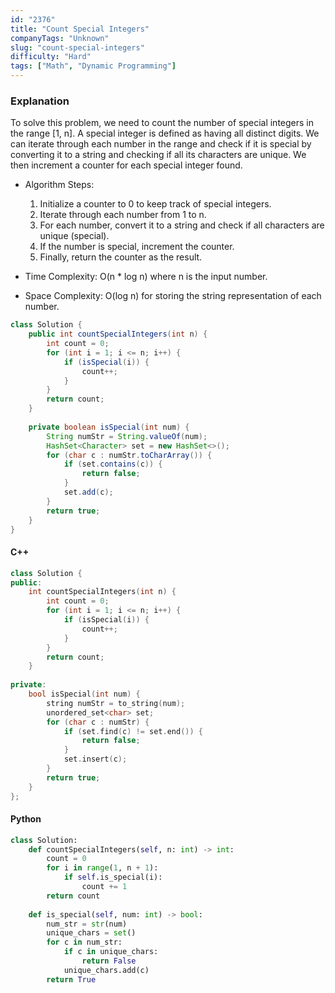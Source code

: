 ```yaml
---
id: "2376"
title: "Count Special Integers"
companyTags: "Unknown"
slug: "count-special-integers"
difficulty: "Hard"
tags: ["Math", "Dynamic Programming"]
---
```


### Explanation
To solve this problem, we need to count the number of special integers in the range [1, n]. A special integer is defined as having all distinct digits. We can iterate through each number in the range and check if it is special by converting it to a string and checking if all its characters are unique. We then increment a counter for each special integer found.

- Algorithm Steps:
  1. Initialize a counter to 0 to keep track of special integers.
  2. Iterate through each number from 1 to n.
  3. For each number, convert it to a string and check if all characters are unique (special).
  4. If the number is special, increment the counter.
  5. Finally, return the counter as the result.

- Time Complexity: O(n * log n) where n is the input number.
- Space Complexity: O(log n) for storing the string representation of each number.

```java
class Solution {
    public int countSpecialIntegers(int n) {
        int count = 0;
        for (int i = 1; i <= n; i++) {
            if (isSpecial(i)) {
                count++;
            }
        }
        return count;
    }
    
    private boolean isSpecial(int num) {
        String numStr = String.valueOf(num);
        HashSet<Character> set = new HashSet<>();
        for (char c : numStr.toCharArray()) {
            if (set.contains(c)) {
                return false;
            }
            set.add(c);
        }
        return true;
    }
}
```

#### C++
```cpp
class Solution {
public:
    int countSpecialIntegers(int n) {
        int count = 0;
        for (int i = 1; i <= n; i++) {
            if (isSpecial(i)) {
                count++;
            }
        }
        return count;
    }
    
private:
    bool isSpecial(int num) {
        string numStr = to_string(num);
        unordered_set<char> set;
        for (char c : numStr) {
            if (set.find(c) != set.end()) {
                return false;
            }
            set.insert(c);
        }
        return true;
    }
};
```

#### Python
```python
class Solution:
    def countSpecialIntegers(self, n: int) -> int:
        count = 0
        for i in range(1, n + 1):
            if self.is_special(i):
                count += 1
        return count
    
    def is_special(self, num: int) -> bool:
        num_str = str(num)
        unique_chars = set()
        for c in num_str:
            if c in unique_chars:
                return False
            unique_chars.add(c)
        return True
```